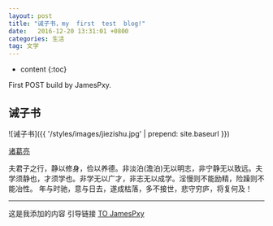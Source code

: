 ```yaml
---
layout: post
title: "诫子书，my  first  test  blog!"
date:   2016-12-20 13:31:01 +0800
categories: 生活
tag: 文学
---
```


* content
{:toc}


First POST build by JamesPxy.


诫子书
------------------------

![诫子书]({{ '/styles/images/jiezishu.jpg' | prepend: site.baseurl  }})


[诸葛亮](#)


夫君子之行，静以修身，俭以养德。非淡泊(澹泊)无以明志，非宁静无以致远。夫学须静也，才须学也。非学无以广才，非志无以成学。淫慢则不能励精，险躁则不能冶性。
年与时驰，意与日去，遂成枯落，多不接世，悲守穷庐，将复何及！

---------------------------

这是我添加的内容 引导链接 [TO JamesPxy](http://my.csdn.net/?ref=toolbar)
